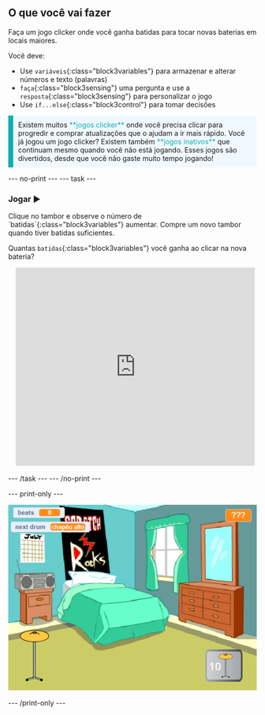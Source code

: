 ## O que você vai fazer

Faça um jogo clicker onde você ganha batidas para tocar novas baterias em locais maiores.

Você deve:
+ Use `variáveis`{:class="block3variables"} para armazenar e alterar números e texto (palavras)
+ `faça`{:class="block3sensing"} uma pergunta e use a `resposta`{:class="block3sensing"} para personalizar o jogo
+ Use `if...else`{:class="block3control"} para tomar decisões

<p style="border-left: solid; border-width:10px; border-color: #0faeb0; background-color: aliceblue; padding: 10px;">
Existem muitos <span style="color: #0faeb0">**jogos clicker**</span> onde você precisa clicar para progredir e comprar atualizações que o ajudam a ir mais rápido. Você já jogou um jogo clicker? Existem também <span style="color: #0faeb0">**jogos inativos**</span> que continuam mesmo quando você não está jogando. Esses jogos são divertidos, desde que você não gaste muito tempo jogando!</p>

--- no-print --- --- task ---

### Jogar ▶️
<div style="display: flex; flex-wrap: wrap">
<div style="flex-basis: 175px; flex-grow: 1">  
Clique no tambor e observe o número de `batidas`{:class="block3variables"} aumentar. Compre um novo tambor quando tiver batidas suficientes. 

Quantas `batidas`{:class="block3variables"} você ganha ao clicar na nova bateria?
</div>
<div class="scratch-preview" style="margin-left: 15px;">
  <iframe allowtransparency="true" width="485" height="402" src="https://scratch.mit.edu/projects/embed/522323676/?autostart=false" frameborder="0"></iframe>
</div>
</div>

--- /task --- --- /no-print ---

--- print-only ---

![Projeto concluído](images/showcase_static.png)

--- /print-only ---
